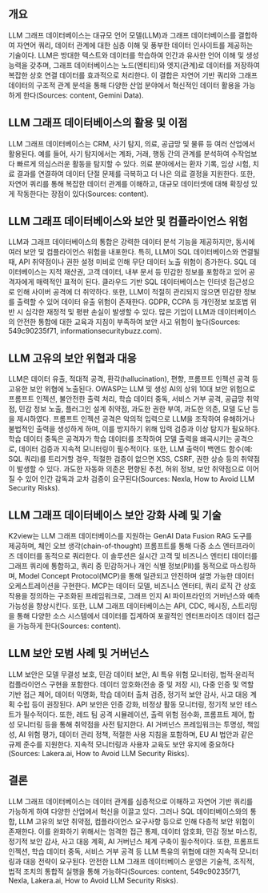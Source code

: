 ## 개요
LLM 그래프 데이터베이스는 대규모 언어 모델(LLM)과 그래프 데이터베이스를 결합하여 자연어 쿼리, 데이터 관계에 대한 심층 이해 및 풍부한 데이터 인사이트를 제공하는 기술이다. LLM은 방대한 텍스트와 데이터를 학습하여 인간과 유사한 언어 이해 및 생성 능력을 갖추며, 그래프 데이터베이스는 노드(엔티티)와 엣지(관계)로 데이터를 저장하여 복잡한 상호 연결 데이터를 효과적으로 처리한다. 이 결합은 자연어 기반 쿼리와 그래프 데이터의 구조적 관계 분석을 통해 다양한 산업 분야에서 혁신적인 데이터 활용을 가능하게 한다(Sources: content, Gemini Data).

## LLM 그래프 데이터베이스의 활용 및 이점
LLM 그래프 데이터베이스는 CRM, 사기 탐지, 의료, 공급망 및 물류 등 여러 산업에서 활용된다. 예를 들어, 사기 탐지에서는 계좌, 거래, 행동 간의 관계를 분석하여 수작업보다 빠르게 의심스러운 활동을 탐지할 수 있다. 의료 분야에서는 환자 기록, 임상 시험, 치료 결과를 연결하여 데이터 단절 문제를 극복하고 더 나은 의료 결정을 지원한다. 또한, 자연어 쿼리를 통해 복잡한 데이터 관계를 이해하고, 대규모 데이터셋에 대해 확장성 있게 작동한다는 장점이 있다(Sources: content).

## LLM 그래프 데이터베이스와 보안 및 컴플라이언스 위험
LLM과 그래프 데이터베이스의 통합은 강력한 데이터 분석 기능을 제공하지만, 동시에 여러 보안 및 컴플라이언스 위험을 내포한다. 특히, LLM이 SQL 데이터베이스와 연결될 때, API 취약점이나 권한 설정 미비로 인해 무단 데이터 노출 위험이 증가한다. SQL 데이터베이스는 지적 재산권, 고객 데이터, 내부 문서 등 민감한 정보를 포함하고 있어 공격자에게 매력적인 표적이 된다. 클라우드 기반 SQL 데이터베이스는 인터넷 접근성으로 인해 사이버 공격에 더 취약하다. 또한, LLM이 적절히 관리되지 않으면 민감한 정보를 출력할 수 있어 데이터 유출 위험이 존재한다. GDPR, CCPA 등 개인정보 보호법 위반 시 심각한 재정적 및 평판 손실이 발생할 수 있다. 많은 기업이 LLM과 데이터베이스의 안전한 통합에 대한 교육과 지침이 부족하여 보안 사고 위험이 높다(Sources: 549c90235f71, informationsecuritybuzz.com).

## LLM 고유의 보안 위협과 대응
LLM은 데이터 유출, 적대적 공격, 환각(hallucination), 편향, 프롬프트 인젝션 공격 등 고유한 보안 위협에 노출된다. OWASP는 LLM 및 생성 AI의 상위 10대 보안 위험으로 프롬프트 인젝션, 불안전한 출력 처리, 학습 데이터 중독, 서비스 거부 공격, 공급망 취약점, 민감 정보 노출, 플러그인 설계 취약점, 과도한 권한 부여, 과도한 의존, 모델 도난 등을 제시하였다. 프롬프트 인젝션 공격은 악의적 입력으로 LLM을 조작하여 유해하거나 불법적인 출력을 생성하게 하며, 이를 방지하기 위해 입력 검증과 이상 탐지가 필요하다. 학습 데이터 중독은 공격자가 학습 데이터를 조작하여 모델 출력을 왜곡시키는 공격으로, 데이터 검증과 지속적 모니터링이 필수적이다. 또한, LLM 출력이 백엔드 함수(예: SQL 쿼리)를 트리거할 경우, 적절한 검증이 없으면 XSS, CSRF, 권한 상승 등의 취약점이 발생할 수 있다. 과도한 자동화 의존은 편향된 추천, 허위 정보, 보안 취약점으로 이어질 수 있어 인간 감독과 교차 검증이 요구된다(Sources: Nexla, How to Avoid LLM Security Risks).

## LLM 그래프 데이터베이스 보안 강화 사례 및 기술
K2view는 LLM 그래프 데이터베이스를 지원하는 GenAI Data Fusion RAG 도구를 제공하며, 체인 오브 생각(chain-of-thought) 프롬프트를 통해 다중 소스 엔터프라이즈 데이터를 동적으로 쿼리한다. 이 솔루션은 실시간 고객 및 비즈니스 엔터티 데이터를 그래프 쿼리에 통합하고, 쿼리 중 민감하거나 개인 식별 정보(PII)를 동적으로 마스킹하며, Model Concept Protocol(MCP)을 통해 일관되고 안전하며 설명 가능한 데이터 오케스트레이션을 구현한다. MCP는 데이터 모델, 비즈니스 엔터티, 쿼리 로직 간 상호작용을 정의하는 구조화된 프레임워크로, 그래프 인지 AI 파이프라인의 거버넌스와 예측 가능성을 향상시킨다. 또한, LLM 그래프 데이터베이스는 API, CDC, 메시징, 스트리밍을 통해 다양한 소스 시스템에서 데이터를 집계하여 포괄적인 엔터프라이즈 데이터 접근을 가능하게 한다(Sources: content).

## LLM 보안 모범 사례 및 거버넌스
LLM 보안은 모델 무결성 보호, 민감 데이터 보안, AI 특유 위험 모니터링, 법적·윤리적 컴플라이언스 구현을 포함한다. 데이터 암호화(전송 중 및 저장 시), 다중 인증 및 역할 기반 접근 제어, 데이터 익명화, 학습 데이터 출처 검증, 정기적 보안 감사, 사고 대응 계획 수립 등이 권장된다. API 보안은 인증 강화, 비정상 활동 모니터링, 정기적 보안 테스트가 필수적이다. 또한, 레드 팀 공격 시뮬레이션, 출력 위험 점수화, 프롬프트 제어, 합성 모니터링 등을 통해 취약점을 사전 탐지한다. AI 거버넌스 프레임워크는 투명성, 책임성, AI 위험 평가, 데이터 관리 정책, 적절한 사용 지침을 포함하며, EU AI 법안과 같은 규제 준수를 지원한다. 지속적 모니터링과 사용자 교육도 보안 유지에 중요하다(Sources: Lakera.ai, How to Avoid LLM Security Risks).

## 결론
LLM 그래프 데이터베이스는 데이터 관계를 심층적으로 이해하고 자연어 기반 쿼리를 가능하게 하여 다양한 산업에서 혁신을 이끌고 있다. 그러나 SQL 데이터베이스와의 통합, LLM 고유의 보안 취약점, 컴플라이언스 요구사항 등으로 인해 다층적 보안 위험이 존재한다. 이를 완화하기 위해서는 엄격한 접근 통제, 데이터 암호화, 민감 정보 마스킹, 정기적 보안 감사, 사고 대응 계획, AI 거버넌스 체계 구축이 필수적이다. 또한, 프롬프트 인젝션, 학습 데이터 중독, 서비스 거부 공격 등 LLM 특유의 위협에 대한 지속적 모니터링과 대응 전략이 요구된다. 안전한 LLM 그래프 데이터베이스 운영은 기술적, 조직적, 법적 조치의 통합적 실행을 통해 가능하다(Sources: content, 549c90235f71, Nexla, Lakera.ai, How to Avoid LLM Security Risks).